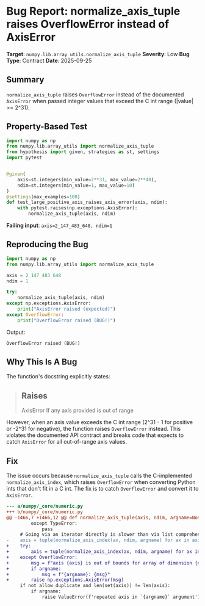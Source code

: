 # Bug Report: normalize_axis_tuple raises OverflowError instead of AxisError

**Target**: `numpy.lib.array_utils.normalize_axis_tuple`
**Severity**: Low
**Bug Type**: Contract
**Date**: 2025-09-25

## Summary

`normalize_axis_tuple` raises `OverflowError` instead of the documented `AxisError` when passed integer values that exceed the C int range (|value| >= 2^31).

## Property-Based Test

```python
import numpy as np
from numpy.lib.array_utils import normalize_axis_tuple
from hypothesis import given, strategies as st, settings
import pytest


@given(
    axis=st.integers(min_value=2**31, max_value=2**40),
    ndim=st.integers(min_value=1, max_value=10)
)
@settings(max_examples=100)
def test_large_positive_axis_raises_axis_error(axis, ndim):
    with pytest.raises(np.exceptions.AxisError):
        normalize_axis_tuple(axis, ndim)
```

**Failing input**: `axis=2_147_483_648, ndim=1`

## Reproducing the Bug

```python
import numpy as np
from numpy.lib.array_utils import normalize_axis_tuple

axis = 2_147_483_648
ndim = 1

try:
    normalize_axis_tuple(axis, ndim)
except np.exceptions.AxisError:
    print("AxisError raised (expected)")
except OverflowError:
    print("OverflowError raised (BUG!)")
```

Output:
```
OverflowError raised (BUG!)
```

## Why This Is A Bug

The function's docstring explicitly states:

> Raises
> ------
> AxisError
>     If any axis provided is out of range

However, when an axis value exceeds the C int range (2^31 - 1 for positive or -2^31 for negative), the function raises `OverflowError` instead. This violates the documented API contract and breaks code that expects to catch `AxisError` for all out-of-range axis values.

## Fix

The issue occurs because `normalize_axis_tuple` calls the C-implemented `normalize_axis_index`, which raises `OverflowError` when converting Python ints that don't fit in a C int. The fix is to catch `OverflowError` and convert it to `AxisError`.

```diff
--- a/numpy/_core/numeric.py
+++ b/numpy/_core/numeric.py
@@ -1466,7 +1466,12 @@ def normalize_axis_tuple(axis, ndim, argname=None, allow_duplicate=False):
         except TypeError:
             pass
     # Going via an iterator directly is slower than via list comprehension.
-    axis = tuple(normalize_axis_index(ax, ndim, argname) for ax in axis)
+    try:
+        axis = tuple(normalize_axis_index(ax, ndim, argname) for ax in axis)
+    except OverflowError:
+        msg = f"axis {axis} is out of bounds for array of dimension {ndim}"
+        if argname:
+            msg = f"{argname}: {msg}"
+        raise np.exceptions.AxisError(msg)
     if not allow_duplicate and len(set(axis)) != len(axis):
         if argname:
             raise ValueError(f'repeated axis in `{argname}` argument')